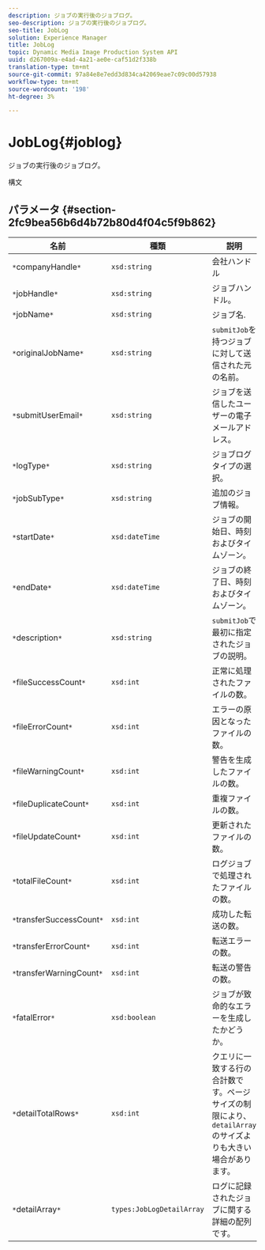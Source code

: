 ```yaml
---
description: ジョブの実行後のジョブログ。
seo-description: ジョブの実行後のジョブログ。
seo-title: JobLog
solution: Experience Manager
title: JobLog
topic: Dynamic Media Image Production System API
uuid: d267009a-e4ad-4a21-ae0e-caf51d2f338b
translation-type: tm+mt
source-git-commit: 97a84e8e7edd3d834ca42069eae7c09c00d57938
workflow-type: tm+mt
source-wordcount: '198'
ht-degree: 3%

---
```



# JobLog{#joblog}

ジョブの実行後のジョブログ。

構文

## パラメータ {#section-2fc9bea56b6d4b72b80d4f04c5f9b862}

| 名前 | 種類 | 説明 |
|---|---|---|
| `*`companyHandle`*` | `xsd:string` | 会社ハンドル |
| `*`jobHandle`*` | `xsd:string` | ジョブハンドル。 |
| `*`jobName`*` | `xsd:string` | ジョブ名. |
| `*`originalJobName`*` | `xsd:string` | `submitJob`を持つジョブに対して送信された元の名前。 |
| `*`submitUserEmail`*` | `xsd:string` | ジョブを送信したユーザーの電子メールアドレス。 |
| `*`logType`*` | `xsd:string` | ジョブログタイプの選択。 |
| `*`jobSubType`*` | `xsd:string` | 追加のジョブ情報。 |
| `*`startDate`*` | `xsd:dateTime` | ジョブの開始日、時刻およびタイムゾーン。 |
| `*`endDate`*` | `xsd:dateTime` | ジョブの終了日、時刻およびタイムゾーン。 |
| `*`description`*` | `xsd:string` | `submitJob`で最初に指定されたジョブの説明。 |
| `*`fileSuccessCount`*` | `xsd:int` | 正常に処理されたファイルの数。 |
| `*`fileErrorCount`*` | `xsd:int` | エラーの原因となったファイルの数。 |
| `*`fileWarningCount`*` | `xsd:int` | 警告を生成したファイルの数。 |
| `*`fileDuplicateCount`*` | `xsd:int` | 重複ファイルの数。 |
| `*`fileUpdateCount`*` | `xsd:int` | 更新されたファイルの数。 |
| `*`totalFileCount`*` | `xsd:int` | ログジョブで処理されたファイルの数。 |
| `*`transferSuccessCount`*` | `xsd:int` | 成功した転送の数。 |
| `*`transferErrorCount`*` | `xsd:int` | 転送エラーの数。 |
| `*`transferWarningCount`*` | `xsd:int` | 転送の警告の数。 |
| `*`fatalError`*` | `xsd:boolean` | ジョブが致命的なエラーを生成したかどうか。 |
| `*`detailTotalRows`*` | `xsd:int` | クエリに一致する行の合計数です。ページサイズの制限により、`detailArray`のサイズよりも大きい場合があります。 |
| `*`detailArray`*` | `types:JobLogDetailArray` | ログに記録されたジョブに関する詳細の配列です。 |

